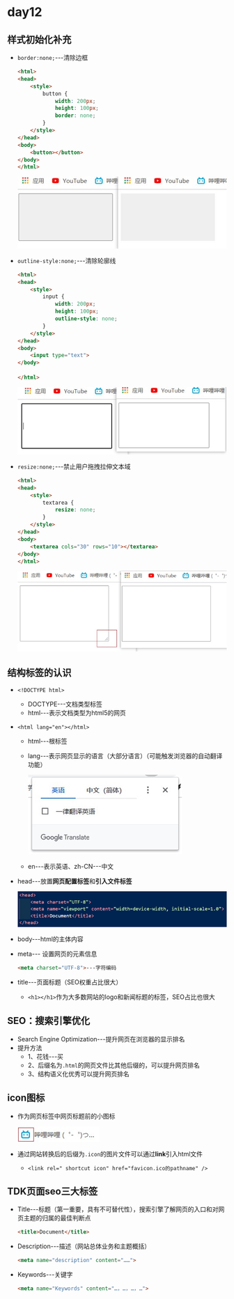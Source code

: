 # day12

## 样式初始化补充

- `border:none;`---清除边框

  ```html
  <html>
  <head>
      <style>
          button {
              width: 200px;
              height: 100px;
              border: none;
          }
      </style>
  </head>
  <body>
      <button></button>
  </body>
  </html>
  ```

  ![border](./media/border.jpg)

- `outline-style:none;`---清除轮廓线

  ```html
  <html>
  <head>
      <style>
          input {
              width: 200px;
              height: 100px;
              outline-style: none;
          }
      </style>
  </head>
  <body>
      <input type="text">
  </body>
  
  </html>
  ```

  ![outline](./media/outline.jpg)

- `resize:none;`---禁止用户拖拽拉伸文本域

  ```html
  <html>
  <head>
      <style>
          textarea {
              resize: none;
          }
      </style>
  </head>
  <body>
      <textarea cols="30" rows="10"></textarea>
  </body>
  </html>
  ```

  ![resize](./media/resize.jpg)

## 结构标签的认识

- `<!DOCTYPE html>`

  - DOCTYPE---文档类型标签
  - html---表示文档类型为html5的网页

- `<html lang="en"></html>`

  - html---根标签

  - lang---表示网页显示的语言（大部分语言）（可能触发浏览器的自动翻译功能）

    ![lang](./media/lang.jpg)

  - en---表示英语、zh-CN---中文

- head---放置**网页配置标签**和**引入文件标签**

  ![head](./media/head.jpg)

- body---html的主体内容

- meta--- 设置网页的元素信息

  ```html
  <meta charset="UTF-8">---字符编码
  ```

- title---页面标题（SEO权重占比很大）

  - `<h1></h1>`作为大多数网站的logo和新闻标题的标签，SEO占比也很大

## SEO：搜索引擎优化

- Search Engine Optimization---提升网页在浏览器的显示排名
- 提升方法
  - 1、花钱---买
  - 2、后缀名为`.html`的网页文件比其他后缀的，可以提升网页排名
  - 3、结构语义化优秀可以提升网页排名

## icon图标

- 作为网页标签中网页标题前的小图标

  ![icon](./media/icon.jpg)

- 通过网站转换后的后缀为`.icon`的图片文件可以通过**link**引入html文件

  - `<link rel=" shortcut icon" href="favicon.ico的pathname" />`

## TDK页面seo三大标签

- Title---标题（第一重要，具有不可替代性），搜索引擎了解网页的入口和对网页主题的归属的最佳判断点

  ```html
  <title>Document</title>
  ```

- Description---描述（网站总体业务和主题概括）

  ```html
  <meta name="description" content="……">
  ```

- Keywords---关键字

  ```html
  <meta name="Keywords" content="…，…，…，…">
  ```

